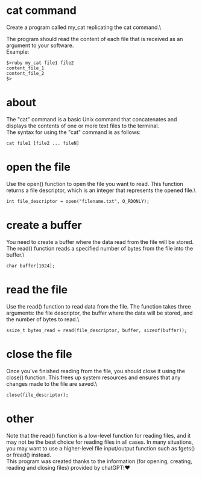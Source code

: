 # cat command

Create a program called my_cat replicating the cat command.\

The program should read the content of each file that is received as an argument to your software.\
Example:

```
$>ruby my_cat file1 file2
content_file_1
content_file_2
$>
```

# about

The "cat" command is a basic Unix command that concatenates and displays the contents of one or more text files to the terminal.\
The syntax for using the "cat" command is as follows:

```
cat file1 [file2 ... fileN]
```

# open the file

Use the open() function to open the file you want to read. This function returns a file descriptor, which is an integer that represents the opened file.\

```
int file_descriptor = open("filename.txt", O_RDONLY);
```

# create a buffer

You need to create a buffer where the data read from the file will be stored. The read() function reads a specified number of bytes from the file into the buffer.\

```
char buffer[1024];
```

# read the file

Use the read() function to read data from the file. The function takes three arguments: the file descriptor, the buffer where the data will be stored, and the number of bytes to read.\

```
ssize_t bytes_read = read(file_descriptor, buffer, sizeof(buffer));
```

# close the file

Once you've finished reading from the file, you should close it using the close() function. This frees up system resources and ensures that any changes made to the file are saved.\

```
close(file_descriptor);
```

# other

Note that the read() function is a low-level function for reading files, and it may not be the best choice for reading files in all cases. In many situations, you may want to use a higher-level file input/output function such as fgets() or fread() instead.\
This program was created thanks to the information (for opening, creating, reading and closing files) provided by chatGPT!❤️

